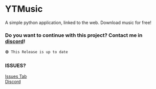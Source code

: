 # YTMusic
A simple python application, linked to the web. Download music for free!

### Do you want to continue with this project? Contact me in [discord](https://discord.gg/y6qgqjbSPr)!

`🟢 This Release is up to date`

### ISSUES?
[Issues Tab](https://github.com/zscopuv/YTMusic/issues/new)
<br>
[Discord](https://discord.gg/y6qgqjbSPr)
